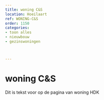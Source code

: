 ```yaml
---
title: woning C&S
location: Hoeilaart
ref: WONING-C&S
order: 1150
categories:
- toon alles
- nieuwbouw
- gezinswoningen



---
```

# woning C&S

Dit is tekst voor op de pagina van woning HDK